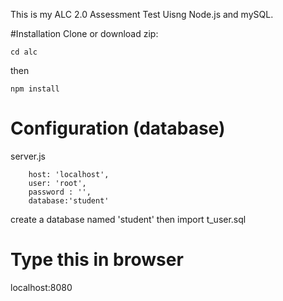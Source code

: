 This is my ALC 2.0 Assessment Test Uisng Node.js and mySQL.

#Installation
Clone or download zip:

    cd alc

then

    npm install

# Configuration (database)
server.js

        host: 'localhost',
        user: 'root',
        password : '',
        database:'student'	

create a database named 'student' then import t_user.sql

# Type this in browser
 localhost:8080
